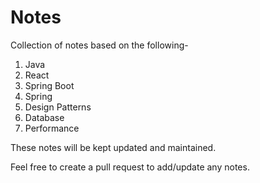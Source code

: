 # Notes
Collection of notes based on the following-
1. Java
2. React
3. Spring Boot
4. Spring
5. Design Patterns
6. Database
7. Performance

These notes will be kept updated and maintained.

Feel free to create a pull request to add/update any notes.

